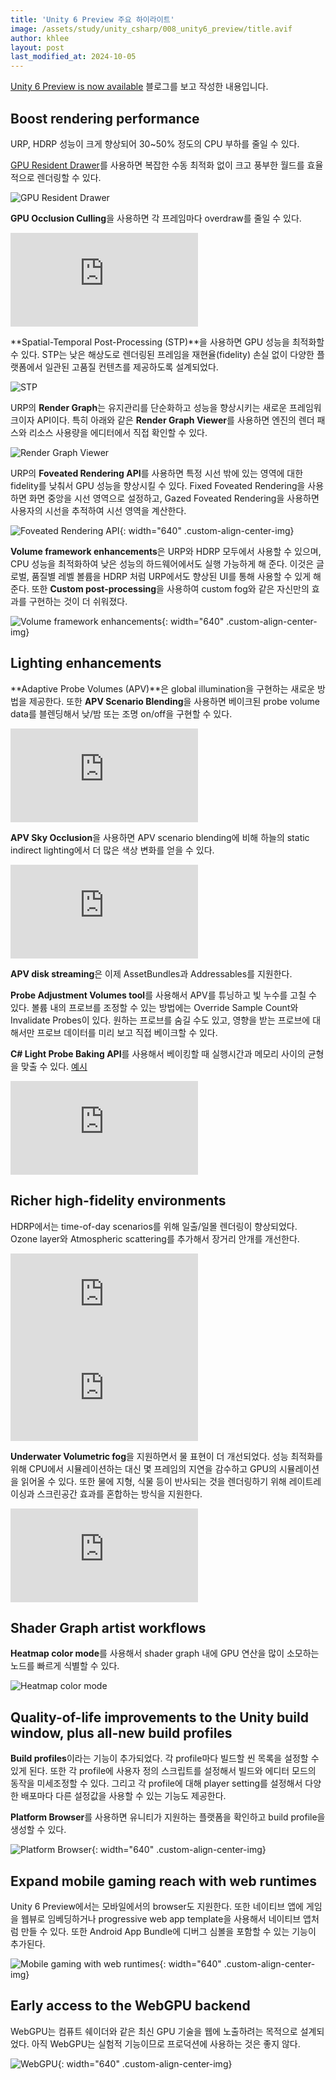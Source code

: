```yaml
---
title: 'Unity 6 Preview 주요 하이라이트'
image: /assets/study/unity_csharp/008_unity6_preview/title.avif
author: khlee
layout: post
last_modified_at: 2024-10-05
---
```


[Unity 6 Preview is now available](https://unity.com/blog/engine-platform/unity-6-preview-release) 블로그를 보고 작성한 내용입니다.

## Boost rendering performance

URP, HDRP 성능이 크게 향상되어 30~50% 정도의 CPU 부하를 줄일 수 있다.

[GPU Resident Drawer](https://forum.unity.com/threads/gpu-driven-rendering-in-unity.1502702/)를 사용하면 복잡한 수동 최적화 없이 크고 풍부한 월드를 효율적으로 렌더링할 수 있다.

![GPU Resident Drawer]({{site.baseurl}}/assets/study/unity_csharp/008_unity6_preview/3ed6c0e817af40a0854f586a91826f653402641c-1571x877.avif)

**GPU Occlusion Culling**을 사용하면 각 프레임마다 overdraw를 줄일 수 있다.

<iframe class="video" src="https://www.youtube.com/embed/H3SrN6dYwo8" allowfullscreen frameborder="0"></iframe>

**Spatial-Temporal Post-Processing (STP)**을 사용하면 GPU 성능을 최적화할 수 있다. STP는 낮은 해상도로 렌더링된 프레임을 재현율(fidelity) 손실 없이 다양한 플랫폼에서 일관된 고품질 컨텐츠를 제공하도록 설계되었다.

![STP]({{site.baseurl}}/assets/study/unity_csharp/008_unity6_preview/f391540ff2f3e80cc9e364ea47dae31e2fa00655-1884x906.avif)

URP의 **Render Graph**는 유지관리를 단순화하고 성능을 향상시키는 새로운 프레임워크이자 API이다. 특히 아래와 같은 **Render Graph Viewer**를 사용하면 엔진의 렌더 패스와 리소스 사용량을 에디터에서 직접 확인할 수 있다.

![Render Graph Viewer]({{site.baseurl}}/assets/study/unity_csharp/008_unity6_preview/47a8bdc109f09ff9270dc7c2e3c0f2d33051bd26-2159x989.avif)

URP의 **Foveated Rendering API**를 사용하면 특정 시선 밖에 있는 영역에 대한 fidelity를 낮춰서 GPU 성능을 향상시킬 수 있다. Fixed Foveated Rendering을 사용하면 화면 중앙을 시선 영역으로 설정하고, Gazed Foveated Rendering을 사용하면 사용자의 시선을 추적하여 시선 영역을 계산한다.

![Foveated Rendering API]({{site.baseurl}}/assets/study/unity_csharp/008_unity6_preview/8bce5fdde5038e01988f1bb420680b5617e2c15a-1164x818.avif){: width="640" .custom-align-center-img}

**Volume framework enhancements**은 URP와 HDRP 모두에서 사용할 수 있으며, CPU 성능을 최적화하여 낮은 성능의 하드웨어에서도 실행 가능하게 해 준다. 이것은 글로벌, 품질별 레벨 볼륨을 HDRP 처럼 URP에서도 향상된 UI를 통해 사용할 수 있게 해 준다. 또한 **Custom post-processing**을 사용하여 custom fog와 같은 자신만의 효과를 구현하는 것이 더 쉬워졌다.

![Volume framework enhancements]({{site.baseurl}}/assets/study/unity_csharp/008_unity6_preview/6a5b3386cc47a992f0578dc5f85d66bae912cef8-1790x973.avif){: width="640" .custom-align-center-img}

## Lighting enhancements

**Adaptive Probe Volumes (APV)**은 global illumination을 구현하는 새로운 방법을 제공한다. 또한 **APV Scenario Blending**을 사용하면 베이크된 probe volume data를 블렌딩해서 낮/밤 또는 조명 on/off을 구현할 수 있다.

<iframe class="video" src="https://www.youtube.com/embed/lOZxzP6i5nc" allowfullscreen frameborder="0"></iframe>

**APV Sky Occlusion**을 사용하면 APV scenario blending에 비해 하늘의 static indirect lighting에서 더 많은 색상 변화를 얻을 수 있다.

<iframe class="video" src="https://www.youtube.com/embed/oJR9pSXg2vY" allowfullscreen frameborder="0"></iframe>

**APV disk streaming**은 이제 AssetBundles과 Addressables를 지원한다.

**Probe Adjustment Volumes tool**를 사용해서 APV를 튜닝하고 빛 누수를 고칠 수 있다. 볼륨 내의 프로브를 조정할 수 있는 방법에는 Override Sample Count와 Invalidate Probes이 있다. 원하는 프로브를 숨길 수도 있고, 영향을 받는 프로브에 대해서만 프로브 데이터를 미리 보고 직접 베이크할 수 있다.

**C# Light Probe Baking API**를 사용해서 베이킹할 때 실행시간과 메모리 사이의 균형을 맞출 수 있다. [예시](https://github.com/Unity-Technologies/Graphics/blob/9415add/Packages/com.unity.render-pipelines.core/Editor/Lighting/ProbeVolume/ProbeGIBaking.LightTransport.cs#L583)

<iframe class="video" src="https://www.youtube.com/embed/N4sppAGAyUA" allowfullscreen frameborder="0"></iframe>

## Richer high-fidelity environments

HDRP에서는 time-of-day scenarios를 위해 일출/일몰 렌더링이 향상되었다. Ozone layer와 Atmospheric scattering를 추가해서 장거리 안개를 개선한다.

<iframe class="video" src="https://www.youtube.com/embed/7EKv2rlBT8o" allowfullscreen frameborder="0"></iframe>

<iframe class="video" src="https://www.youtube.com/embed/Dpz-Qie_THM" allowfullscreen frameborder="0"></iframe>

**Underwater Volumetric fog**을 지원하면서 물 표현이 더 개선되었다. 성능 최적화를 위해 CPU에서 시뮬레이션하는 대신 몇 프레임의 지연을 감수하고 GPU의 시뮬레이션을 읽어올 수 있다. 또한 물에 지형, 식물 등이 반사되는 것을 렌더링하기 위해 레이트레이싱과 스크린공간 효과를 혼합하는 방식을 지원한다.

<iframe class="video" src="https://www.youtube.com/embed/Tnb3DgyWRPI" allowfullscreen frameborder="0"></iframe>

## Shader Graph artist workflows

**Heatmap color mode**를 사용해서 shader graph 내에 GPU 연산을 많이 소모하는 노드를 빠르게 식별할 수 있다.

![Heatmap color mode]({{site.baseurl}}/assets/study/unity_csharp/008_unity6_preview/468abc296878db87f89c3c3d86f2bc4905f04cca-1020x574.avif)

## Quality-of-life improvements to the Unity build window, plus all-new build profiles

**Build profiles**이라는 기능이 추가되었다. 각 profile마다 빌드할 씬 목록을 설정할 수 있게 된다. 또한 각 profile에 사용자 정의 스크립트를 설정해서 빌드와 에디터 모드의 동작을 미세조정할 수 있다. 그리고 각 profile에 대해 player setting를 설정해서 다양한 배포마다 다른 설정값을 사용할 수 있는 기능도 제공한다.

**Platform Browser**를 사용하면 유니티가 지원하는 플랫폼을 확인하고 build profile을 생성할 수 있다.

![Platform Browser]({{site.baseurl}}/assets/study/unity_csharp/008_unity6_preview/09ff2f21b334ec4f9af700fb5fd04cddf0e64a5c-792x707.avif){: width="640" .custom-align-center-img}

## Expand mobile gaming reach with web runtimes

Unity 6 Preview에서는 모바일에서의 browser도 지원한다. 또한 네이티브 앱에 게임을 웹뷰로 임베딩하거나 progressive web app template을 사용해서 네이티브 앱처럼 만들 수 있다. 또한 Android App Bundle에 디버그 심볼을 포함할 수 있는 기능이 추가된다.

![Mobile gaming with web runtimes]({{site.baseurl}}/assets/study/unity_csharp/008_unity6_preview/30ceac9f756a65410d747274b230f48683c94abc-960x701.avif){: width="640" .custom-align-center-img}

## Early access to the WebGPU backend

WebGPU는 컴퓨트 쉐이더와 같은 최신 GPU 기술을 웹에 노출하려는 목적으로 설계되었다. 아직 WebGPU는 실험적 기능이므로 프로덕션에 사용하는 것은 좋지 않다.

![WebGPU]({{site.baseurl}}/assets/study/unity_csharp/008_unity6_preview/a484e6382320712c8ac99818017121ad3f6f1ce1-3584x2012.avif){: width="640" .custom-align-center-img}

